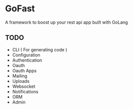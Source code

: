 # GoFast

A framework to boost up your rest api app built with GoLang

## TODO

- CLI ( For generating code )
- Configuration
- Authentication
- Oauth
- Oauth Apps
- Mailing
- Uploads
- Websocket
- Notifications
- ORM
- Admin